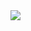 <a href="https://top.gg/bot/1110594506220388352">
  <img src="https://top.gg/api/widget/1110594506220388352.svg">
</a>
